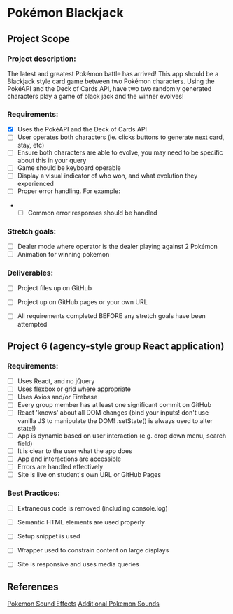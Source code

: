 # Pokémon Blackjack

## Project Scope

### Project description:
The latest and greatest Pokémon battle has arrived! This app should be a Blackjack style
card game between two Pokémon characters. Using the PokéAPI and the Deck of Cards
API, have two two randomly generated characters play a game of black jack and the winner
evolves!

### Requirements:
- [x] Uses the PokéAPI and the Deck of Cards API
- [ ] User operates both characters (ie. clicks buttons to generate next card, stay, etc)
- [ ] Ensure both characters are able to evolve, you may need to be specific about this in your query
- [ ] Game should be keyboard operable
- [ ] Display a visual indicator of who won, and what evolution they experienced
- [ ] Proper error handling. For example:
- - [ ] Common error responses should be handled

### Stretch goals:
- [ ] Dealer mode where operator is the dealer playing against 2 Pokémon
- [ ] Animation for winning pokemon

### Deliverables:
- [ ] Project files up on GitHub
- [ ] Project up on GitHub pages or your own URL
- [ ] All requirements completed BEFORE any stretch goals have been attempted


## Project 6 (agency-style group React application)

### Requirements:

- [ ] Uses React, and no jQuery
- [ ] Uses flexbox or grid where appropriate
- [ ] Uses Axios and/or Firebase
- [ ] Every group member has at least one significant commit on GitHub
- [ ] React 'knows' about all DOM changes (bind your inputs! don't use vanilla JS to manipulate the DOM! .setState() is always used to alter state!)
- [ ] App is dynamic based on user interaction (e.g. drop down menu, search field)
- [ ] It is clear to the user what the app does
- [ ] App and interactions are accessible
- [ ] Errors are handled effectively
- [ ] Site is live on student's own URL or GitHub Pages

### Best Practices:
- [ ] Extraneous code is removed (including console.log)
- [ ] Semantic HTML elements are used properly
- [ ] Setup snippet is used
- [ ] Wrapper used to constrain content on large displays
- [ ] Site is responsive and uses media queries


## References

[Pokemon Sound Effects](https://downloads.khinsider.com/game-soundtracks/album/pokemon-gameboy-sound-collection)
[Additional Pokemon Sounds](https://downloads.khinsider.com/game-soundtracks/album/pokemon-gold-silver-crystal)